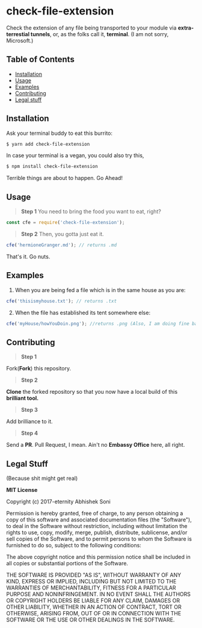 # check-file-extension
Check the extension of any file being transported to your module via **extra-terrestial tunnels**, or, as the folks call it, **terminal**. (I am not sorry, Microsoft.)

## Table of Contents
* [Installation](#installation)
* [Usage](#usage)
* [Examples](#examples)
* [Contributing](#contributing)
* [Legal stuff](#legal-stuff)

## Installation

Ask your terminal buddy to eat this burrito:

```bash
$ yarn add check-file-extension
```

In case your terminal is a vegan, you could also try this,

```bash
$ npm install check-file-extension
```

Terrible things are about to happen. Go Ahead!

## Usage

> **Step 1**
You need to bring the food you want to eat, right?

```js
const cfe = require('check-file-extension');
```

> **Step 2**
Then, you gotta just eat it.

```js
cfe('hermioneGranger.md'); // returns .md
```

That's it. Go nuts.

## Examples 

1. When you are being fed a file which is in the same house as you are:

```js
cfe('thisismyhouse.txt'); // returns .txt
```

2. When the file has established its tent somewhere else:

```js
cfe('myHouse/howYouDoin.png'); //returns .png (Also, I am doing fine baby, How you doin'?)
```

## Contributing

> **Step 1** 

Fork(**Fork**) this repository.

> **Step 2**

**Clone** the forked repository so that you now have a local build of this **brilliant tool.**

> **Step 3**

Add brilliance to it.

> **Step 4**

Send a **PR**. Pull Request, I mean. Ain't no **Embassy Office** here, all right.

## Legal Stuff

(Because shit might get real)

**MIT License**

Copyright (c) 2017-eternity Abhishek Soni

Permission is hereby granted, free of charge, to any person obtaining a copy
of this software and associated documentation files (the "Software"), to deal
in the Software without restriction, including without limitation the rights
to use, copy, modify, merge, publish, distribute, sublicense, and/or sell
copies of the Software, and to permit persons to whom the Software is
furnished to do so, subject to the following conditions:

The above copyright notice and this permission notice shall be included in all
copies or substantial portions of the Software.

THE SOFTWARE IS PROVIDED "AS IS", WITHOUT WARRANTY OF ANY KIND, EXPRESS OR
IMPLIED, INCLUDING BUT NOT LIMITED TO THE WARRANTIES OF MERCHANTABILITY,
FITNESS FOR A PARTICULAR PURPOSE AND NONINFRINGEMENT. IN NO EVENT SHALL THE
AUTHORS OR COPYRIGHT HOLDERS BE LIABLE FOR ANY CLAIM, DAMAGES OR OTHER
LIABILITY, WHETHER IN AN ACTION OF CONTRACT, TORT OR OTHERWISE, ARISING FROM,
OUT OF OR IN CONNECTION WITH THE SOFTWARE OR THE USE OR OTHER DEALINGS IN THE
SOFTWARE.
